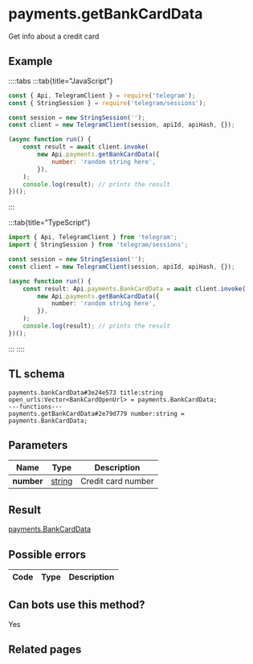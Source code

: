 # payments.getBankCardData

Get info about a credit card

## Example

::::tabs
:::tab{title="JavaScript"}

```js
const { Api, TelegramClient } = require('telegram');
const { StringSession } = require('telegram/sessions');

const session = new StringSession('');
const client = new TelegramClient(session, apiId, apiHash, {});

(async function run() {
    const result = await client.invoke(
        new Api.payments.getBankCardData({
            number: 'random string here',
        }),
    );
    console.log(result); // prints the result
})();
```

:::

:::tab{title="TypeScript"}

```ts
import { Api, TelegramClient } from 'telegram';
import { StringSession } from 'telegram/sessions';

const session = new StringSession('');
const client = new TelegramClient(session, apiId, apiHash, {});

(async function run() {
    const result: Api.payments.BankCardData = await client.invoke(
        new Api.payments.getBankCardData({
            number: 'random string here',
        }),
    );
    console.log(result); // prints the result
})();
```

:::
::::

## TL schema

```
payments.bankCardData#3e24e573 title:string open_urls:Vector<BankCardOpenUrl> = payments.BankCardData;
---functions---
payments.getBankCardData#2e79d779 number:string = payments.BankCardData;
```

## Parameters

|    Name    | Type                                            | Description        |
| :--------: | ----------------------------------------------- | ------------------ |
| **number** | [string](https://core.telegram.org/type/string) | Credit card number |

## Result

[payments.BankCardData](https://core.telegram.org/type/payments.BankCardData)

## Possible errors

| Code | Type | Description |
| :--: | ---- | ----------- |

## Can bots use this method?

Yes

## Related pages
